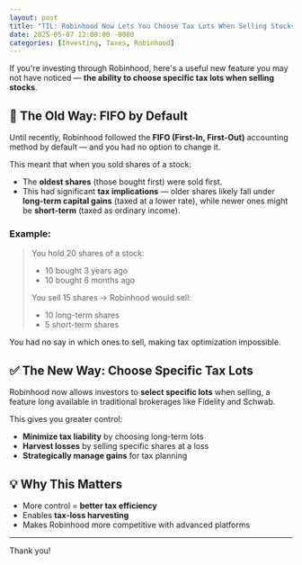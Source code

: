 ```yaml
---
layout: post
title: "TIL: Robinhood Now Lets You Choose Tax Lots When Selling Stocks"
date: 2025-05-07 12:00:00 -0000
categories: [Investing, Taxes, Robinhood]
---
```


If you're investing through Robinhood, here's a useful new feature you may not have noticed — **the ability to choose specific tax lots when selling stocks**.

## 🚧 The Old Way: FIFO by Default

Until recently, Robinhood followed the **FIFO (First-In, First-Out)** accounting method by default — and you had no option to change it.

This meant that when you sold shares of a stock:

- The **oldest shares** (those bought first) were sold first.
- This had significant **tax implications** — older shares likely fall under **long-term capital gains** (taxed at a lower rate), while newer ones might be **short-term** (taxed as ordinary income).

### Example:

> You hold 20 shares of a stock:  
> - 10 bought 3 years ago  
> - 10 bought 6 months ago  
>  
> You sell 15 shares → Robinhood would sell:  
> - 10 long-term shares  
> - 5 short-term shares

You had no say in which ones to sell, making tax optimization impossible.

## ✅ The New Way: Choose Specific Tax Lots

Robinhood now allows investors to **select specific lots** when selling, a feature long available in traditional brokerages like Fidelity and Schwab.

This gives you greater control:

- **Minimize tax liability** by choosing long-term lots
- **Harvest losses** by selling specific shares at a loss
- **Strategically manage gains** for tax planning

## 💡 Why This Matters

- More control = **better tax efficiency**
- Enables **tax-loss harvesting**
- Makes Robinhood more competitive with advanced platforms

---

Thank you!
